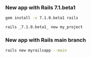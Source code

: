 ### New app with Rails 7.1.beta1
```bash
gem install -v 7.1.0.beta1 rails

rails _7.1.0.beta1_ new my_project
```

### New app with Rails main branch
```bash
rails new myrailsapp --main
```
